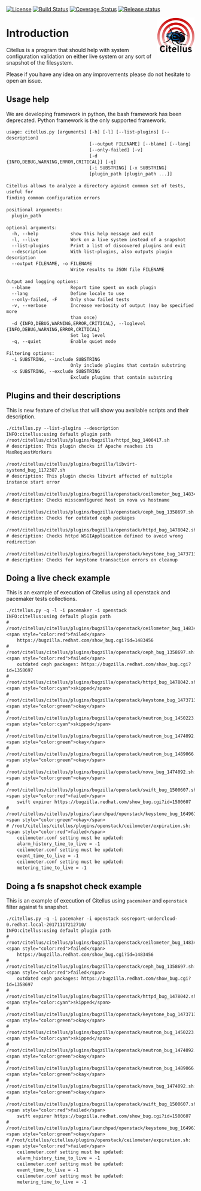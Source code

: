 [![License](https://img.shields.io/github/license/zerodayz/citellus.svg)](LICENSE)
[![Build Status](https://travis-ci.org/zerodayz/citellus.svg?branch=master)](https://travis-ci.org/zerodayz/citellus)
[![Coverage Status](https://coveralls.io/repos/github/zerodayz/citellus/badge.svg?branch=master)](https://coveralls.io/github/zerodayz/citellus?branch=master)
[![Release status](https://img.shields.io/github/release/zerodayz/citellus.svg)](https://github.com/zerodayz/citellus/releases)

<img src="doc/citellus.png" width="20%" border=0 align="right">

# Introduction

Citellus is a program that should help with system configuration validation on either live system or any sort of snapshot of the filesystem.

Please if you have any idea on any improvements please do not hesitate to open an issue.

## Usage help
We are developing framework in python, the bash framework has been deprecated. Python framework is the only supported framework.

```
usage: citellus.py [arguments] [-h] [-l] [--list-plugins] [--description]
                               [--output FILENAME] [--blame] [--lang]
                               [--only-failed] [-v]
                               [-d {INFO,DEBUG,WARNING,ERROR,CRITICAL}] [-q]
                               [-i SUBSTRING] [-x SUBSTRING]
                               [plugin_path [plugin_path ...]]

Citellus allows to analyze a directory against common set of tests, useful for
finding common configuration errors

positional arguments:
  plugin_path

optional arguments:
  -h, --help            show this help message and exit
  -l, --live            Work on a live system instead of a snapshot
  --list-plugins        Print a list of discovered plugins and exit
  --description         With list-plugins, also outputs plugin description
  --output FILENAME, -o FILENAME
                        Write results to JSON file FILENAME

Output and logging options:
  --blame               Report time spent on each plugin
  --lang                Define locale to use
  --only-failed, -F     Only show failed tests
  -v, --verbose         Increase verbosity of output (may be specified more
                        than once)
  -d {INFO,DEBUG,WARNING,ERROR,CRITICAL}, --loglevel {INFO,DEBUG,WARNING,ERROR,CRITICAL}
                        Set log level
  -q, --quiet           Enable quiet mode

Filtering options:
  -i SUBSTRING, --include SUBSTRING
                        Only include plugins that contain substring
  -x SUBSTRING, --exclude SUBSTRING
                        Exclude plugins that contain substring
```

## Plugins and their descriptions
This is new feature of citellus that will show you available scripts and their description.

```
./citellus.py --list-plugins --description
INFO:citellus:using default plugin path
/root/citellus/citellus/plugins/bugzilla/httpd_bug_1406417.sh
# description: This plugin checks if Apache reaches its MaxRequestWorkers

/root/citellus/citellus/plugins/bugzilla/libvirt-systemd_bug_1172387.sh
# description: This plugin checks libvirt affected of multiple instance start error

/root/citellus/citellus/plugins/bugzilla/openstack/ceilometer_bug_1483456.sh
# description: Checks missconfigured host in nova vs hostname

/root/citellus/citellus/plugins/bugzilla/openstack/ceph_bug_1358697.sh
# description: Checks for outdated ceph packages

/root/citellus/citellus/plugins/bugzilla/openstack/httpd_bug_1478042.sh
# description: Checks httpd WSGIApplication defined to avoid wrong redirection

/root/citellus/citellus/plugins/bugzilla/openstack/keystone_bug_1473713.sh
# description: Checks for keystone transaction errors on cleanup
```

## Doing a live check example
This is an example of execution of Citellus using all openstack and pacemaker tests collections.

```
./citellus.py -q -l -i pacemaker -i openstack
INFO:citellus:using default plugin path
# /root/citellus/citellus/plugins/bugzilla/openstack/ceilometer_bug_1483456.sh: <span style="color:red">failed</span>
    https://bugzilla.redhat.com/show_bug.cgi?id=1483456
# /root/citellus/citellus/plugins/bugzilla/openstack/ceph_bug_1358697.sh: <span style="color:red">failed</span>
    outdated ceph packages: https://bugzilla.redhat.com/show_bug.cgi?id=1358697
# /root/citellus/citellus/plugins/bugzilla/openstack/httpd_bug_1478042.sh: <span style="color:cyan">skipped</span>
# /root/citellus/citellus/plugins/bugzilla/openstack/keystone_bug_1473713.sh: <span style="color:green">okay</span>
# /root/citellus/citellus/plugins/bugzilla/openstack/neutron_bug_1450223.sh: <span style="color:cyan">skipped</span>
# /root/citellus/citellus/plugins/bugzilla/openstack/neutron_bug_1474092.sh: <span style="color:green">okay</span>
# /root/citellus/citellus/plugins/bugzilla/openstack/neutron_bug_1489066.sh: <span style="color:green">okay</span>
# /root/citellus/citellus/plugins/bugzilla/openstack/nova_bug_1474092.sh: <span style="color:green">okay</span>
# /root/citellus/citellus/plugins/bugzilla/openstack/swift_bug_1500607.sh: <span style="color:red">failed</span>
    swift expirer https://bugzilla.redhat.com/show_bug.cgi?id=1500607
# /root/citellus/citellus/plugins/launchpad/openstack/keystone_bug_1649616.sh: <span style="color:green">okay</span>
# /root/citellus/citellus/plugins/openstack/ceilometer/expiration.sh: <span style="color:red">failed</span>
    ceilometer.conf setting must be updated:
    alarm_history_time_to_live = -1
    ceilometer.conf setting must be updated:
    event_time_to_live = -1
    ceilometer.conf setting must be updated:
    metering_time_to_live = -1
```

## Doing a fs snapshot check example
This is an example of execution of Citellus using ```pacemaker``` and ```openstack``` filter against fs snapshot.

```
./citellus.py -q -i pacemaker -i openstack sosreport-undercloud-0.redhat.local-20171117212710/
INFO:citellus:using default plugin path
# /root/citellus/citellus/plugins/bugzilla/openstack/ceilometer_bug_1483456.sh: <span style="color:red">failed</span>
    https://bugzilla.redhat.com/show_bug.cgi?id=1483456
# /root/citellus/citellus/plugins/bugzilla/openstack/ceph_bug_1358697.sh: <span style="color:red">failed</span>
    outdated ceph packages: https://bugzilla.redhat.com/show_bug.cgi?id=1358697
# /root/citellus/citellus/plugins/bugzilla/openstack/httpd_bug_1478042.sh: <span style="color:cyan">skipped</span>
# /root/citellus/citellus/plugins/bugzilla/openstack/keystone_bug_1473713.sh: <span style="color:green">okay</span>
# /root/citellus/citellus/plugins/bugzilla/openstack/neutron_bug_1450223.sh: <span style="color:cyan">skipped</span>
# /root/citellus/citellus/plugins/bugzilla/openstack/neutron_bug_1474092.sh: <span style="color:green">okay</span>
# /root/citellus/citellus/plugins/bugzilla/openstack/neutron_bug_1489066.sh: <span style="color:green">okay</span>
# /root/citellus/citellus/plugins/bugzilla/openstack/nova_bug_1474092.sh: <span style="color:green">okay</span>
# /root/citellus/citellus/plugins/bugzilla/openstack/swift_bug_1500607.sh: <span style="color:red">failed</span>
    swift expirer https://bugzilla.redhat.com/show_bug.cgi?id=1500607
# /root/citellus/citellus/plugins/launchpad/openstack/keystone_bug_1649616.sh: <span style="color:green">okay</span>
# /root/citellus/citellus/plugins/openstack/ceilometer/expiration.sh: <span style="color:red">failed</span>
    ceilometer.conf setting must be updated:
    alarm_history_time_to_live = -1
    ceilometer.conf setting must be updated:
    event_time_to_live = -1
    ceilometer.conf setting must be updated:
    metering_time_to_live = -1
```
